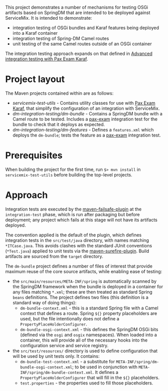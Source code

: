 This project demonstrates a number of mechanisms for testing OSGi artifacts based on SpringDM that are intended to be deployed against ServiceMix. It is intended to demonstrate:

* integration testing of OSGi bundles and Karaf features being deployed into a Karaf container
* integration testing of Spring-DM Camel routes
* unit testing of the same Camel routes outside of an OSGi container

The integration testing approach expands on that defined in [Advanced integration testing with Pax Exam Karaf](http://iocanel.blogspot.com/2012/01/advanced-integration-testing-with-pax.html).

Project layout
==============
The Maven projects contained within are as follows:

* _servicemix-test-utils_ - Contains utility classes for use with [Pax Exam Karaf](https://github.com/openengsb/labs-paxexam-karaf), that simplify the configuration of an integration with ServiceMix.
* _dm-integration-testing/dm-bundle_ - Contains a SpringDM bundle with a Camel route to be tested. Includes a [pax-exam](http://team.ops4j.org/wiki/display/paxexam/Pax+Exam) integration test for the bundle to check that it deploys as expected.
* _dm-integration-testing/dm-features_ - Defines a `features.xml` which deploys the `dm-bundle`; tests the feature as a [pax-exam](http://team.ops4j.org/wiki/display/paxexam/Pax+Exam) integration test.

Prerequisites
=============

When building the project for the first time, run `$> mvn install` in `servicemix-test-utils` before building the top-level projects.

Approach
========

Integration tests are executed by the [maven-failsafe-plugin](http://maven.apache.org/plugins/maven-failsafe-plugin/) at the `integration-test` phase, which is run after packaging but before deployment; any project which fails at this stage will not have its artifacts deployed. 

The convention applied is the default of the plugin, which defines integration tests in the `src/test/java` directory, with names matching `*ITCase.java`. This avoids clashes with the standard JUnit conventions (`*Test.java`) applied to unit tests via the [maven-surefire-plugin](http://maven.apache.org/plugins/maven-surefire-plugin/). Build artifacts are sourced from the `target` directory.

The `dm-bundle` project defines a number of files of interest that provide maximum reuse of the core source artifacts, while enabling ease of testing:

* the `src/main/resources/META-INF/spring` is automatically scanned by the SpringDM framework when the bundle is deployed in a container for any files matching `*.xml`; these are then treated as standard Spring `beans` definitions. The project defines two files (this definition is a standard way of doing things):
    * `dm-bundle-context.xml` - this is a standard Spring file with a Camel context that defines a route. Spring `${}` property placeholders are used, but the file intentionally does not define a `PropertyPlaceHolderConfigurer`.
    * `dm-bundle-osgi-context.xml` - this defines the SpringDM OSGi bits (defined via the `osgi` and `osgix` namespaces). When loaded into a container, this will provide all of the necessary hooks into the configuration service and service registry.
* the `src/test/resources/` directory is used to define configuration that will be used by unit tests only. It contains:
    * `dm-bundle-test-context.xml` - a substitute for `META-INF/spring/dm-bundle-osgi-context.xml`; to be used in conjunction with `META-INF/spring/dm-bundle-context.xml`. It defines a `PropertyPlaceHolderConfigurer` that will fill in the `${}` placeholders.
    * `test.properties` - the properties used to fill those placeholders.